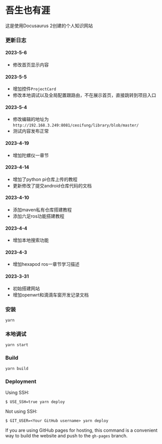 <!--
 * @Author: Ceoifung
 * @Date: 2023-03-31 10:21:49
 * @LastEditors: Ceoifung
 * @LastEditTime: 2023-05-06 12:53:47
 * @Description: XiaoRGEEK All Rights Reserved. Copyright © 2023
-->
# 吾生也有涯

这是使用Docusaurus 2创建的个人知识网站

### 更新日志
#### 2023-5-6
- 修改首页显示内容
#### 2023-5-5
- 增加控件`ProjectCard`
- 修改本地调试以及全局配置跟路由，不在展示首页，直接跳转到项目入口
#### 2023-5-4
- 修改编辑的地址为`http://192.168.3.249:8081/ceoifung/library/blob/master/`
- 测试内容发布正常

#### 2023-4-19
- 增加陀螺仪一章节
#### 2023-4-14
- 增加了python pi仓库上传的教程
- 更新修改了提交android仓库代码的文档
#### 2023-4-10
- 添加maven私有仓库搭建教程
- 添加六足ros功能搭建教程
#### 2023-4-4
- 增加本地搜索功能
#### 2023-4-3
- 增加hexapod ros一章节学习描述

#### 2023-3-31
- 初始搭建网站
- 增加openwrt和滴滴车窗开发记录文档
### 安装

```
yarn
```

### 本地调试

```
yarn start
```

### Build

```
yarn build
```

### Deployment

Using SSH:

```
$ USE_SSH=true yarn deploy
```

Not using SSH:

```
$ GIT_USER=<Your GitHub username> yarn deploy
```

If you are using GitHub pages for hosting, this command is a convenient way to build the website and push to the `gh-pages` branch.

